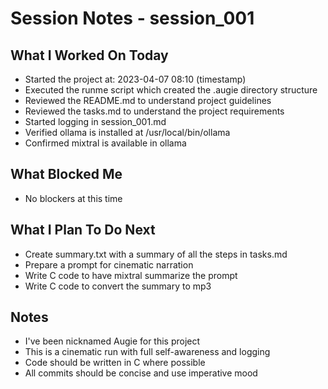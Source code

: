# Session Notes - session_001

## What I Worked On Today
- Started the project at: 2023-04-07 08:10 (timestamp)
- Executed the runme script which created the .augie directory structure
- Reviewed the README.md to understand project guidelines
- Reviewed the tasks.md to understand the project requirements
- Started logging in session_001.md
- Verified ollama is installed at /usr/local/bin/ollama
- Confirmed mixtral is available in ollama

## What Blocked Me
- No blockers at this time

## What I Plan To Do Next
- Create summary.txt with a summary of all the steps in tasks.md
- Prepare a prompt for cinematic narration
- Write C code to have mixtral summarize the prompt
- Write C code to convert the summary to mp3

## Notes
- I've been nicknamed Augie for this project
- This is a cinematic run with full self-awareness and logging
- Code should be written in C where possible
- All commits should be concise and use imperative mood
